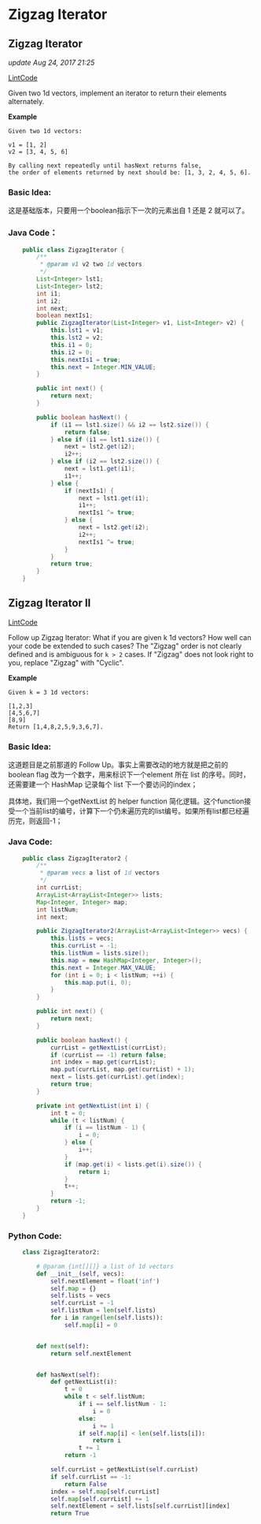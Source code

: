 # Zigzag Iterator

## Zigzag Iterator

_update Aug 24, 2017 21:25_

[LintCode](http://www.lintcode.com/en/problem/zigzag-iterator/)

Given two 1d vectors, implement an iterator to return their elements alternately.

**Example**

```text
Given two 1d vectors:

v1 = [1, 2]
v2 = [3, 4, 5, 6]

By calling next repeatedly until hasNext returns false, 
the order of elements returned by next should be: [1, 3, 2, 4, 5, 6].
```

### Basic Idea:

这是基础版本，只要用一个boolean指示下一次的元素出自 1 还是 2 就可以了。

### Java Code：

```java
    public class ZigzagIterator {
        /**
         * @param v1 v2 two 1d vectors
         */
        List<Integer> lst1;
        List<Integer> lst2;
        int i1;
        int i2;
        int next;
        boolean nextIs1;
        public ZigzagIterator(List<Integer> v1, List<Integer> v2) {
            this.lst1 = v1;
            this.lst2 = v2;
            this.i1 = 0;
            this.i2 = 0;
            this.nextIs1 = true;
            this.next = Integer.MIN_VALUE;
        }

        public int next() {
            return next;
        }

        public boolean hasNext() {
            if (i1 == lst1.size() && i2 == lst2.size()) {
                return false;
            } else if (i1 == lst1.size()) {
                next = lst2.get(i2);
                i2++;
            } else if (i2 == lst2.size()) {
                next = lst1.get(i1);
                i1++;
            } else {
                if (nextIs1) {
                    next = lst1.get(i1);
                    i1++;
                    nextIs1 ^= true;
                } else {
                    next = lst2.get(i2);
                    i2++;
                    nextIs1 ^= true;
                }
            }
            return true;
        }
    }
```

## Zigzag Iterator II

[LintCode](http://www.lintcode.com/en/problem/zigzag-iterator-ii/)

Follow up Zigzag Iterator: What if you are given k 1d vectors? How well can your code be extended to such cases? The "Zigzag" order is not clearly defined and is ambiguous for `k > 2` cases. If "Zigzag" does not look right to you, replace "Zigzag" with "Cyclic".

**Example**

```text
Given k = 3 1d vectors:

[1,2,3]
[4,5,6,7]
[8,9]
Return [1,4,8,2,5,9,3,6,7].
```

### Basic Idea:

这道题目是之前那道的 Follow Up。事实上需要改动的地方就是把之前的 boolean flag 改为一个数字，用来标识下一个element 所在 list 的序号。同时，还需要建一个 HashMap 记录每个 list 下一个要访问的index；

具体地，我们用一个getNextList 的 helper function 简化逻辑。这个function接受一个当前list的编号，计算下一个仍未遍历完的list编号。如果所有list都已经遍历完，则返回-1；

### Java Code:

```java
    public class ZigzagIterator2 {
        /**
         * @param vecs a list of 1d vectors
         */
        int currList;
        ArrayList<ArrayList<Integer>> lists;
        Map<Integer, Integer> map;
        int listNum;
        int next;

        public ZigzagIterator2(ArrayList<ArrayList<Integer>> vecs) {
            this.lists = vecs;
            this.currList = -1;
            this.listNum = lists.size();
            this.map = new HashMap<Integer, Integer>();
            this.next = Integer.MAX_VALUE;
            for (int i = 0; i < listNum; ++i) {
                this.map.put(i, 0);
            }
        }

        public int next() {
            return next;
        }

        public boolean hasNext() {
            currList = getNextList(currList);
            if (currList == -1) return false;
            int index = map.get(currList);
            map.put(currList, map.get(currList) + 1);
            next = lists.get(currList).get(index);
            return true;
        }

        private int getNextList(int i) {
            int t = 0;
            while (t < listNum) {
                if (i == listNum - 1) {
                    i = 0;
                } else {
                    i++;
                }
                if (map.get(i) < lists.get(i).size()) {
                    return i;
                }
                t++;
            }
            return -1;
        }
    }
```

### Python Code:

```python
    class ZigzagIterator2:

        # @param {int[][]} a list of 1d vectors
        def __init__(self, vecs):
            self.nextElement = float('inf')
            self.map = {}
            self.lists = vecs
            self.currList = -1
            self.listNum = len(self.lists)
            for i in range(len(self.lists)):
                self.map[i] = 0


        def next(self):
            return self.nextElement


        def hasNext(self):
            def getNextList(i):
                t = 0
                while t < self.listNum:
                    if i == self.listNum - 1:
                        i = 0
                    else:
                        i += 1
                    if self.map[i] < len(self.lists[i]):
                        return i
                    t += 1
                return -1

            self.currList = getNextList(self.currList)
            if self.currList == -1:
                return False
            index = self.map[self.currList]
            self.map[self.currList] += 1
            self.nextElement = self.lists[self.currList][index]
            return True
```

